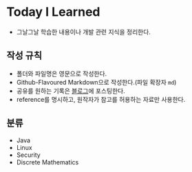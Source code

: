 # Today I Learned
+ 그날그날 학습한 내용이나 개발 관련 지식을 정리한다.

## 작성 규칙
+ 폴더와 파일명은 영문으로 작성한다.
+ Github-Flavoured Markdown으로 작성한다.(파일 확장자 `md`)
+ 공유를 원하는 기록은 [블로그](https://velog.io/@seoyoung)에 포스팅한다.
+ reference를 명시하고, 원작자가 참고를 허용하는 자료만 사용한다.

## 분류
+ Java
+ Linux
+ Security
+ Discrete Mathematics
